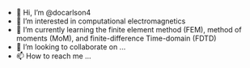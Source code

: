 - 👋 Hi, I’m @docarlson4
- 👀 I’m interested in computational electromagnetics
- 🌱 I’m currently learning the finite element method (FEM),  method of moments (MoM), and finite-difference Time-domain (FDTD)
- 💞️ I’m looking to collaborate on ...
- 📫 How to reach me ...

<!---
docarlson4/docarlson4 is a ✨ special ✨ repository because its `README.md` (this file) appears on your GitHub profile.
You can click the Preview link to take a look at your changes.
--->
